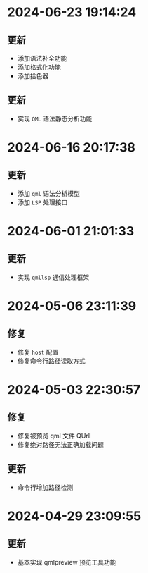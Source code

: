 
# 2024-06-23 19:14:24

## 更新
- 添加语法补全功能
- 添加格式化功能
- 添加拾色器

## 更新
- 实现 `QML` 语法静态分析功能

# 2024-06-16 20:17:38

## 更新
- 添加 `qml` 语法分析模型
- 添加 `LSP` 处理接口

# 2024-06-01 21:01:33

## 更新
- 实现 `qmllsp` 通信处理框架


# 2024-05-06 23:11:39

## 修复
- 修复 `host` 配置
- 修复命令行路径读取方式

# 2024-05-03 22:30:57

## 修复
- 修复被预览 qml 文件 QUrl 
- 修复绝对路径无法正确加载问题

## 更新
- 命令行增加路径检测

# 2024-04-29 23:09:55

## 更新
- 基本实现 qmlpreview 预览工具功能
